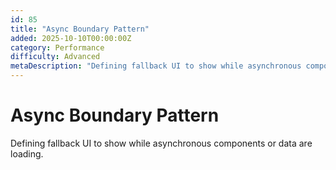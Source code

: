 ```yaml
---
id: 85
title: "Async Boundary Pattern"
added: 2025-10-10T00:00:00Z
category: Performance
difficulty: Advanced
metaDescription: "Defining fallback UI to show while asynchronous components or data are loading."
---
```


# Async Boundary Pattern

Defining fallback UI to show while asynchronous components or data are loading.
